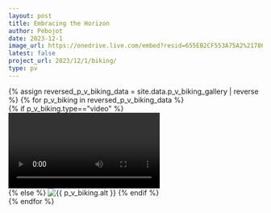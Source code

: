 ```yaml
---
layout: post
title: Embracing the Horizon
author: Pebojot
date: 2023-12-1
image_url: https://onedrive.live.com/embed?resid=655EB2CF553A75A2%217861&authkey=%21AHXT-pJfSAFMIr0
latest: false
project_url: 2023/12/1/biking/
type: pv
---
```


<div class="container p-0">
  <div class="row p-0">
    {% assign reversed_p_v_biking_data = site.data.p_v_biking_gallery | reverse %}
    {% for p_v_biking in reversed_p_v_biking_data %}
    <div class="col-md-4 mt-3 col-lg-3 p-0">
      {% if p_v_biking.type=="video" %}
      <div class="embed-responsive embed-responsive-16by9">
        <video class="embed-responsive-item w-100" controls>
          <source src="{{ p_v_biking.src }}" type="video/mp4">
          Your browser does not support the video tag.
        </video>
      </div>
      {% else %}
      <img src="{{ p_v_biking.src }}" class="img-fluid" alt="{{ p_v_biking.alt }}">
      {% endif %}
    </div>
    {% endfor %}
  </div>
</div>
